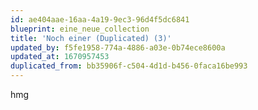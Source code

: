 ```yaml
---
id: ae404aae-16aa-4a19-9ec3-96d4f5dc6841
blueprint: eine_neue_collection
title: 'Noch einer (Duplicated) (3)'
updated_by: f5fe1958-774a-4886-a03e-0b74ece8600a
updated_at: 1670957453
duplicated_from: bb35906f-c504-4d1d-b456-0faca16be993
---
```

hmg